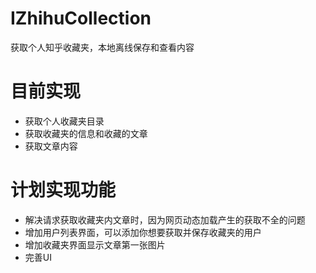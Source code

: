 # IZhihuCollection
获取个人知乎收藏夹，本地离线保存和查看内容

# 目前实现

* 获取个人收藏夹目录
* 获取收藏夹的信息和收藏的文章
* 获取文章内容

# 计划实现功能

* 解决请求获取收藏夹内文章时，因为网页动态加载产生的获取不全的问题
* 增加用户列表界面，可以添加你想要获取并保存收藏夹的用户
* 增加收藏夹界面显示文章第一张图片
* 完善UI
